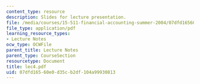 ```yaml
---
content_type: resource
description: Slides for lecture presentation.
file: /media/courses/15-511-financial-accounting-summer-2004/07dfd16560e0d35cb2df104a99930813_lec4.pdf
file_type: application/pdf
learning_resource_types:
- Lecture Notes
ocw_type: OCWFile
parent_title: Lecture Notes
parent_type: CourseSection
resourcetype: Document
title: lec4.pdf
uid: 07dfd165-60e0-d35c-b2df-104a99930813
---
```


